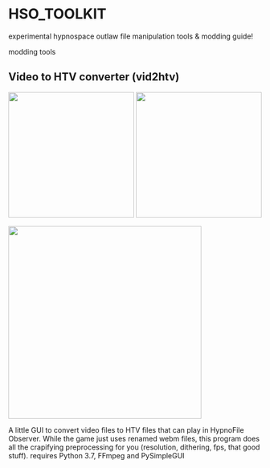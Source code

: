 # HSO_TOOLKIT
experimental hypnospace outlaw file manipulation tools & modding guide!

modding tools

## Video to HTV converter (vid2htv)
<p float="left">
  <img src="https://user-images.githubusercontent.com/29938499/167955686-4617035e-4d14-43b5-b490-007b0d41d16c.png" height="250" />
  <img src="https://user-images.githubusercontent.com/29938499/167956092-ee2457d4-b63e-4dee-8648-bbc45f43eed5.png" height="250" /> 
</p>
<p float="left">
<img src="https://user-images.githubusercontent.com/29938499/167957871-33598a7c-e394-47c0-8fc8-0c17e7ae1047.png)" height="384" />
</p>

A little GUI to convert video files to HTV files that can play in HypnoFile Observer. While the game just uses renamed webm files, this program does all the crapifying preprocessing for you (resolution, dithering, fps, that good stuff). requires Python 3.7, FFmpeg and PySimpleGUI
